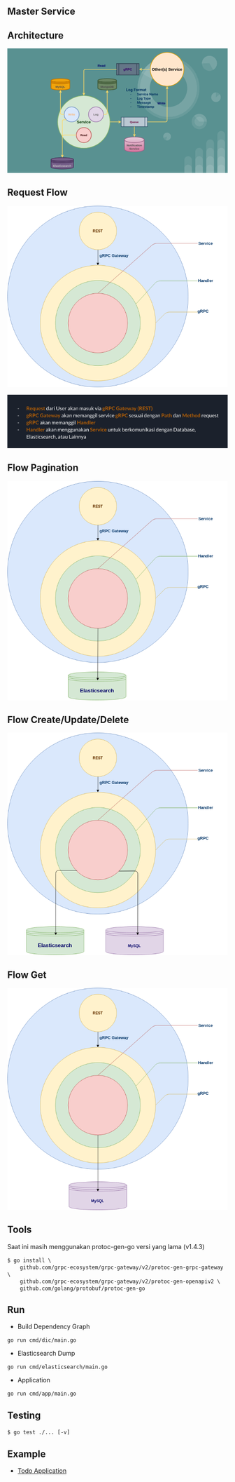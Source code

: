 ## Master Service

## Architecture

![Architecture](assets/imgs/architecture.png)

## Request Flow

![Request Flow](assets/imgs/flow.png)

![Request Explaination](assets/imgs/explain.png)

## Flow Pagination

![Pagination](assets/imgs/paginated.png)

## Flow Create/Update/Delete

![Create/Update/Delete](assets/imgs/create.png)

## Flow Get

![Get](assets/imgs/get.png)

## Tools

Saat ini masih menggunakan protoc-gen-go versi yang lama (v1.4.3)

```
$ go install \
    github.com/grpc-ecosystem/grpc-gateway/v2/protoc-gen-grpc-gateway \
    github.com/grpc-ecosystem/grpc-gateway/v2/protoc-gen-openapiv2 \
    github.com/golang/protobuf/protoc-gen-go
```

## Run

- Build Dependency Graph

```
go run cmd/dic/main.go
```

- Elasticsearch Dump

```
go run cmd/elasticsearch/main.go
```

- Application

```
go run cmd/app/main.go
```

## Testing

```
$ go test ./... [-v]
```

## Example

- [Todo Application](https://github.com/crowdeco/skeleton-todo)

